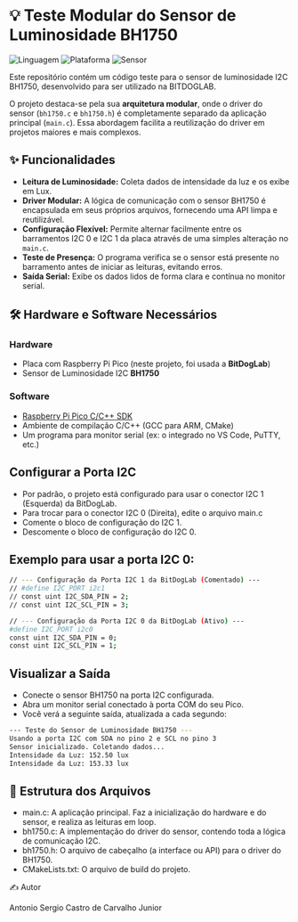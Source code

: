# 💡 Teste Modular do Sensor de Luminosidade BH1750

![Linguagem](https://img.shields.io/badge/Linguagem-C-blue.svg)
![Plataforma](https://img.shields.io/badge/Plataforma-Raspberry%20Pi%20Pico-purple.svg)
![Sensor](https://img.shields.io/badge/Sensor-BH1750-yellow.svg)

Este repositório contém um código teste para o sensor de luminosidade I2C BH1750, desenvolvido para ser utilizado na BITDOGLAB.

O projeto destaca-se pela sua **arquitetura modular**, onde o driver do sensor (`bh1750.c` e `bh1750.h`) é completamente separado da aplicação principal (`main.c`). Essa abordagem facilita a reutilização do driver em projetos maiores e mais complexos.

## ✨ Funcionalidades

* **Leitura de Luminosidade:** Coleta dados de intensidade da luz e os exibe em Lux.
* **Driver Modular:** A lógica de comunicação com o sensor BH1750 é encapsulada em seus próprios arquivos, fornecendo uma API limpa e reutilizável.
* **Configuração Flexível:** Permite alternar facilmente entre os barramentos I2C 0 e I2C 1 da placa através de uma simples alteração no `main.c`.
* **Teste de Presença:** O programa verifica se o sensor está presente no barramento antes de iniciar as leituras, evitando erros.
* **Saída Serial:** Exibe os dados lidos de forma clara e contínua no monitor serial.

## 🛠️ Hardware e Software Necessários

### Hardware
* Placa com Raspberry Pi Pico (neste projeto, foi usada a **BitDogLab**)
* Sensor de Luminosidade I2C **BH1750**

### Software
* [Raspberry Pi Pico C/C++ SDK](https://github.com/raspberrypi/pico-sdk)
* Ambiente de compilação C/C++ (GCC para ARM, CMake)
* Um programa para monitor serial (ex: o integrado no VS Code, PuTTY, etc.)

## Configurar a Porta I2C
* Por padrão, o projeto está configurado para usar o conector I2C 1 (Esquerda) da BitDogLab.
* Para trocar para o conector I2C 0 (Direita), edite o arquivo main.c
* Comente o bloco de configuração do I2C 1.
* Descomente o bloco de configuração do I2C 0.

## Exemplo para usar a porta I2C 0:

```bash
// --- Configuração da Porta I2C 1 da BitDogLab (Comentado) ---
// #define I2C_PORT i2c1
// const uint I2C_SDA_PIN = 2;
// const uint I2C_SCL_PIN = 3;

// --- Configuração da Porta I2C 0 da BitDogLab (Ativo) ---
#define I2C_PORT i2c0
const uint I2C_SDA_PIN = 0;
const uint I2C_SCL_PIN = 1;
```

## Visualizar a Saída
* Conecte o sensor BH1750 na porta I2C configurada.
* Abra um monitor serial conectado à porta COM do seu Pico.
* Você verá a seguinte saída, atualizada a cada segundo:
```bash
--- Teste do Sensor de Luminosidade BH1750 ---
Usando a porta I2C com SDA no pino 2 e SCL no pino 3
Sensor inicializado. Coletando dados...
Intensidade da Luz: 152.50 lux
Intensidade da Luz: 153.33 lux
```
## 📂 Estrutura dos Arquivos
* main.c: A aplicação principal. Faz a inicialização do hardware e do sensor, e realiza as leituras em loop.
* bh1750.c: A implementação do driver do sensor, contendo toda a lógica de comunicação I2C.
* bh1750.h: O arquivo de cabeçalho (a interface ou API) para o driver do BH1750.
* CMakeLists.txt: O arquivo de build do projeto.

✍️ Autor

  Antonio Sergio Castro de Carvalho Junior
